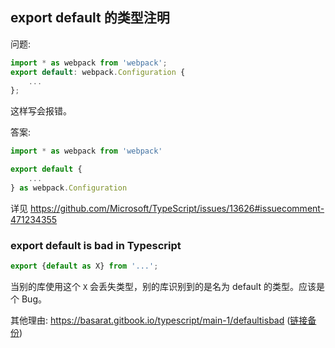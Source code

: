 ## export default 的类型注明

问题:

```typescript
import * as webpack from 'webpack';
export default: webpack.Configuration {
    ...
};
```

这样写会报错。

答案:

```typescript
import * as webpack from 'webpack'

export default {
    ...
} as webpack.Configuration
```

详见 https://github.com/Microsoft/TypeScript/issues/13626#issuecomment-471234355

### export default is bad in Typescript

```typescript
export {default as X} from '...';
```

当别的库使用这个 `X` 会丢失类型，别的库识别到的是名为 default 的类型。应该是个 Bug。

其他理由: https://basarat.gitbook.io/typescript/main-1/defaultisbad ([链接备份](https://web.archive.org/web/20230127095336/https://basarat.gitbook.io/typescript/main-1/defaultisbad))
